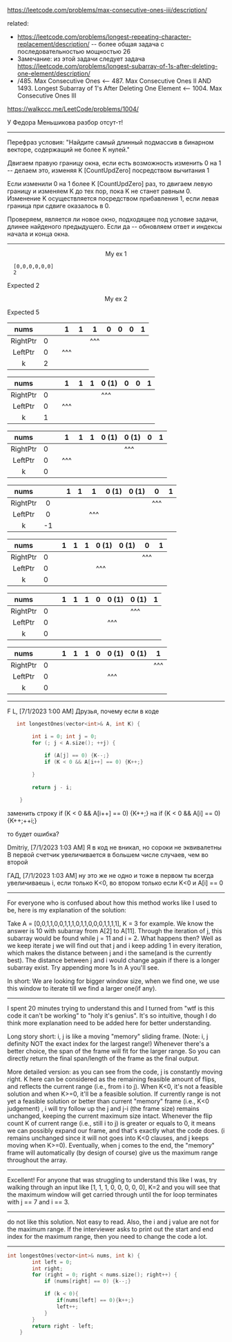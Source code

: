 https://leetcode.com/problems/max-consecutive-ones-iii/description/

related: 
- https://leetcode.com/problems/longest-repeating-character-replacement/description/ -- более общая задача с последовательностью мощностью 26
- Замечание: из этой задачи следует задача https://leetcode.com/problems/longest-subarray-of-1s-after-deleting-one-element/description/
- /485. Max Consecutive Ones <-- 487. Max Consecutive Ones II AND 1493. Longest Subarray of 1's After Deleting One Element <-- 1004. Max Consecutive Ones III

https://walkccc.me/LeetCode/problems/1004/

У Федора Меньшикова разбор отсут-т!

__________________________________________


Перефраз условия: "Найдите самый длинный подмассив в бинарном векторе, содержащий не более K нулей."

Двигаем правую границу окна, если есть возможность изменить 0 на 1 -- делаем это, изменяя K [CountUpdZero] посредством вычитания 1

Если изменили 0 на 1 более K [CountUpdZero] раз, то двигаем левую границу и изменяем K до тех пор, пока K не станет равным 0. Изменение K осуществляется посредством прибавления 1, если левая граница при сдвиге оказалось в 0.

Проверяем, является ли новое окно, подходящее под условие задачи, длинее найденого предыдущего. Если да -- обновляем ответ и индексы начала и конца окна.

__________________________________________

<p align="center">My ex 1</p>

      [0,0,0,0,0,0]
      2
Expected 2


<p align="center">My ex 2</p>

Expected 5

|   nums   	|   	|   	|  1  	| 1 	| 1   	| 0  	| 0 	| 0 	| 1 	|
|:--------:	|:-:	|:-:	|:---:	|---	|-----	|----	|---	|---	|---	|
| RightPtr 	| 0 	|   	|     	|   	| ^^^ 	|    	|   	|   	|   	|
|  LeftPtr 	| 0 	|   	| ^^^ 	|   	|     	|    	|   	|   	|   	|
|     k    	| 2 	|   	|     	|   	|     	|    	|   	|   	|   	|

|   nums   	|   	|   	|  1  	| 1 	| 1 	| 0 (1)  	| 0  	| 0  	| 1 	|
|:--------:	|:-:	|:-:	|:---:	|---	|---	|--------	|----	|----	|---	|
| RightPtr 	| 0 	|   	|     	|   	|   	| ^^^    	|    	|    	|   	|
|  LeftPtr 	| 0 	|   	| ^^^ 	|   	|   	|        	|    	|    	|   	|
|     k    	| 1 	|   	|          	|   	|   	|        	|   	|  	|  	|

|   nums   	|   	|   	|  1  	| 1 	| 1 	| 0 (1)  	| 0 (1) 	| 0  	| 1 	|
|:--------:	|:-:	|:-:	|:---:	|---	|---	|--------	|-------	|----	|---	|
| RightPtr 	| 0 	|   	|     	|   	|   	|        	| ^^^   	|    	|   	|
|  LeftPtr 	| 0 	|   	| ^^^ 	|   	|   	|        	|       	|    	|   	|
|     k    	| 0 	|   	|     	|   	|   	|        	|       	|  	|  	|

|   nums   	|   	|   	| 1 	| 1 	| 1   	| 0 (1)  	| 0 (1)  	| 0   	| 1 	|
|:--------:	|:-:	|:-:	|:-:	|---	|-----	|--------	|--------	|-----	|---	|
| RightPtr 	| 0 	|   	|   	|   	|     	|        	|        	| ^^^ 	|   	|
|  LeftPtr 	| 0 	|   	|   	|   	| ^^^ 	|        	|        	|     	|   	|
|     k    	| -1 	|   	|  	|  	|          	|       	|       	|         	|   	|

|   nums   	|   	|   	| 1 	| 1 	| 1 	| 0 (1)  	| 0 (1)  	| 0   	| 1 	|
|:--------:	|:-:	|:-:	|:-:	|---	|---	|--------	|--------	|-----	|---	|
| RightPtr 	| 0 	|   	|   	|   	|   	|        	|        	| ^^^ 	|   	|
|  LeftPtr 	| 0 	|   	|   	|   	|   	| ^^^    	|        	|     	|   	|
|     k    	| 0 	|   	|   	|   	|   	|       	|       	|          	|   	|

|   nums   	|   	|   	| 1 	| 1 	| 1 	| 0   	| 0 (1)  	| 0 (1) 	| 1 	|
|:--------:	|:-:	|:-:	|:-:	|---	|---	|-----	|--------	|-------	|---	|
| RightPtr 	| 0 	|   	|   	|   	|   	|     	|        	| ^^^   	|   	|
|  LeftPtr 	| 0 	|   	|   	|   	|   	|     	| ^^^    	|       	|   	|
|     k    	| 0 	|   	|   	|   	|   	|     	|       	|      	|   	|

|   nums   	|   	|   	| 1 	| 1 	| 1 	| 0  	| 0 (1) 	| 0 (1)  	| 1   	|
|:--------:	|:-:	|:-:	|:-:	|---	|---	|----	|-------	|--------	|-----	|
| RightPtr 	| 0 	|   	|   	|   	|   	|    	|       	|        	| ^^^ 	|
|  LeftPtr 	| 0 	|   	|   	|   	|   	|    	| ^^^   	|        	|     	|
|     k    	| 0 	|   	|   	|   	|   	|    	|       	|        	|     	|
__________________________________________


F L, [7/1/2023 1:00 AM]
Друзья, почему если в коде

```objectivec
   int longestOnes(vector<int>& A, int K) {

        int i = 0; int j = 0;
        for (; j < A.size(); ++j) {

            if (A[j] == 0) {K--;}
            if (K < 0 && A[i++] == 0) {K++;}
            
        }
        
        return j - i;

    }
```

заменить строку 
if (K < 0 && A[i++] == 0) {K++;} 
на 
if (K < 0 && A[i] == 0) {K++;++i;}

то будет ошибка?

Dmitriy, [7/1/2023 1:03 AM]
Я в код не вникал, но сороки не эквивалетны
В первой счетчик увеличивается в большем числе случаев, чем во второй

ГАД, [7/1/2023 1:03 AM]
ну это же не одно и тоже
в первом ты всегда увеличиваешь i, если только K<0, во втором только если K<0 и A[i] == 0

__________________________________________


For everyone who is confused about how this method works like I used to be, here is my explanation of the solution:

Take A = [0,0,1,1,0,0,1,1,1,0,1,1,0,0,0,1,1,1,1], K = 3 for example.
We know the answer is 10 with subarray from A[2] to A[11].
Through the iteration of j, this subarray would be found while j = 11 and i = 2.
What happens then?
Well as we keep iterate j we will find out that j and i keep adding 1 in every iteration, which makes the distance between j and i the same(and is the currently best).
The distance between j and i would change again if there is a longer subarray exist.
Try appending more 1s in A you'll see.

In short:
We are looking for bigger window size, when we find one, we use this window to iterate till we find a larger one(if any).

__________________________________________


I spent 20 minutes trying to understand this and I turned from "wtf is this code it can't be working" to "holy it's genius". It's so intuitive, though I do think more explanation need to be added here for better understanding.

Long story short: i, j is like a moving "memory" sliding frame. (Note: i, j definity NOT the exact index for the largest range!) Whenever there's a better choice, the span of the frame will fit for the larger range. So you can directly return the final span/length of the frame as the final output.

More detailed version: as you can see from the code, j is constantly moving right. K here can be considered as the remaining feasible amount of flips, and reflects the current range (i.e., from i to j). When K<0, it's not a feasible solution and when K>=0, it'll be a feasible solution. If currently range is not yet a feasible solution or better than current "memory" frame (i.e., K<0 judgement) , i will try follow up the j and j-i (the frame size) remains unchanged, keeping the current maximum size intact. Whenever the flip count K of current range (i.e., still i to j) is greater or equals to 0, it means we can possibly expand our frame, and that's exactly what the code does. (i remains unchanged since it will not goes into K<0 clauses, and j keeps moving when K>=0). Eventually, when j comes to the end, the "memory" frame will automatically (by design of course) give us the maximum range throughout the array.


__________________________________________


Excellent! For anyone that was struggling to understand this like I was, try walking through an input like [1, 1, 1, 0, 0, 0, 0, 0], K=2 and you will see that the maximum window will get carried through until the for loop terminates with j == 7 and i == 3.


__________________________________________


do not like this solution. Not easy to read. Also, the i and j value are not for the maximum range. If the interviewer asks to print out the start and end index for the maximum range, then you need to change the code a lot.


__________________________________________

```objectivec
int longestOnes(vector<int>& nums, int k) {
        int left = 0;
        int right;
        for (right = 0; right < nums.size(); right++) {
            if (nums[right] == 0) {k--;}

            if (k < 0){
                if(nums[left] == 0){k++;}
                left++;
            }
        }
        return right - left;
    }
```
